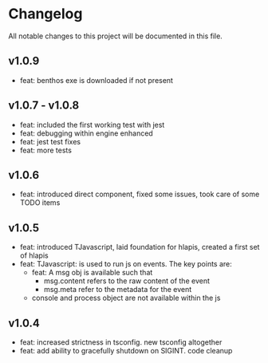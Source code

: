 Changelog
=========

All notable changes to this project will be documented in this file.

## v1.0.9 
- feat: benthos exe is downloaded if not present

## v1.0.7 - v1.0.8
- feat: included the first working test with jest
- feat: debugging within engine enhanced
- feat: jest test fixes
- feat: more tests

## v1.0.6 
- feat: introduced direct component, fixed some issues, took care of some TODO items

## v1.0.5
- feat: introduced TJavascript, laid foundation for hlapis, created a first set of hlapis
- feat: TJavascript: is used to run js on events. The key points are:
  - feat: A msg obj is available such that
      - msg.content refers to the raw content of the event
      - msg.meta refer to the metadata for the event
  - console and process object are not available within the js

## v1.0.4 
- feat: increased strictness in tsconfig. new tsconfig altogether 
- feat: add ability to gracefully shutdown on SIGINT. code cleanup